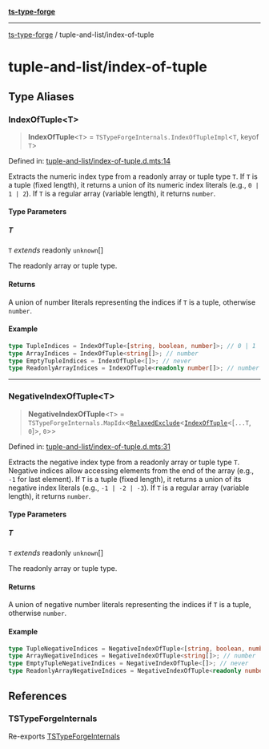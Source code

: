 [**ts-type-forge**](../README.md)

---

[ts-type-forge](../README.md) / tuple-and-list/index-of-tuple

# tuple-and-list/index-of-tuple

## Type Aliases

### IndexOfTuple\<T\>

> **IndexOfTuple**\<`T`\> = `TSTypeForgeInternals.IndexOfTupleImpl`\<`T`, keyof `T`\>

Defined in: [tuple-and-list/index-of-tuple.d.mts:14](https://github.com/noshiro-pf/ts-type-forge/blob/main/src/tuple-and-list/index-of-tuple.d.mts#L14)

Extracts the numeric index type from a readonly array or tuple type `T`.
If `T` is a tuple (fixed length), it returns a union of its numeric index literals (e.g., `0 | 1 | 2`).
If `T` is a regular array (variable length), it returns `number`.

#### Type Parameters

##### T

`T` _extends_ readonly `unknown`[]

The readonly array or tuple type.

#### Returns

A union of number literals representing the indices if `T` is a tuple, otherwise `number`.

#### Example

```ts
type TupleIndices = IndexOfTuple<[string, boolean, number]>; // 0 | 1 | 2
type ArrayIndices = IndexOfTuple<string[]>; // number
type EmptyTupleIndices = IndexOfTuple<[]>; // never
type ReadonlyArrayIndices = IndexOfTuple<readonly number[]>; // number
```

---

### NegativeIndexOfTuple\<T\>

> **NegativeIndexOfTuple**\<`T`\> = `TSTypeForgeInternals.MapIdx`\<[`RelaxedExclude`](../record/std.md#relaxedexclude)\<[`IndexOfTuple`](#indexoftuple)\<\[`...T`, `0`\]\>, `0`\>\>

Defined in: [tuple-and-list/index-of-tuple.d.mts:31](https://github.com/noshiro-pf/ts-type-forge/blob/main/src/tuple-and-list/index-of-tuple.d.mts#L31)

Extracts the negative index type from a readonly array or tuple type `T`.
Negative indices allow accessing elements from the end of the array (e.g., `-1` for last element).
If `T` is a tuple (fixed length), it returns a union of its negative index literals (e.g., `-1 | -2 | -3`).
If `T` is a regular array (variable length), it returns `number`.

#### Type Parameters

##### T

`T` _extends_ readonly `unknown`[]

The readonly array or tuple type.

#### Returns

A union of negative number literals representing the indices if `T` is a tuple, otherwise `number`.

#### Example

```ts
type TupleNegativeIndices = NegativeIndexOfTuple<[string, boolean, number]>; // -1 | -2 | -3
type ArrayNegativeIndices = NegativeIndexOfTuple<string[]>; // number
type EmptyTupleNegativeIndices = NegativeIndexOfTuple<[]>; // never
type ReadonlyArrayNegativeIndices = NegativeIndexOfTuple<readonly number[]>; // number
```

## References

### TSTypeForgeInternals

Re-exports [TSTypeForgeInternals](../branded-types/brand/namespaces/TSTypeForgeInternals/README.md)
